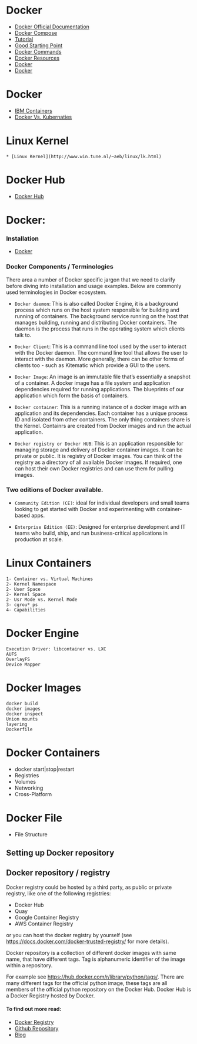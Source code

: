 # Docker
* [Docker Official Documentation](https://docs.docker.com/)
* [Docker Compose](https://docs.docker.com/compose/)
* [Tutorial](https://rominirani.com/docker-tutorial-series-a7e6ff90a023)
* [Good Starting Point](https://www.youtube.com/watch?v=wxxigbHwDGM&list=PL2We04F3Y_42mOz2jsBqB_TOGIgaB8KkL)
* [Docker Commands](https://www.edureka.co/blog/docker-commands/)
* [Docker Resources](https://www.janbasktraining.com/blog/what-is-docker/)
* [Docker](https://www.youtube.com/watch?v=zJ6WbK9zFpI)
* [Docker](https://www.youtube.com/watch?v=1xo-0gCVhTU)

# Docker
* [IBM Containers](https://www.youtube.com/watch?v=0qotVMX-J5s)
* [Docker Vs. Kubernaties](https://www.youtube.com/watch?v=2vMEQ5zs1ko)

# Linux Kernel
	* [Linux Kernel](http://www.win.tune.nl/~aeb/linux/lk.html)

# Docker Hub

* [Docker Hub](https://hub.docker.com/)

# Docker:

### Installation

* [Docker](https://computingforgeeks.com/install-docker-and-docker-compose-on-rhel-8-centos-8/)


### Docker Components / Terminologies

There area a number of Docker specific jargon that we need to clarify before diving into installation and usage examples. Below are commonly used terminologies in Docker ecosystem.

* `Docker daemon`: This is also called Docker Engine, it is a background process which runs on the host system responsible for building and running of containers. The background service running on the host that manages building, running and distributing Docker containers. The daemon is the process that runs in the operating system which clients talk to.

* `Docker Client`: This is a command line tool used by the user to interact with the Docker daemon. The command line tool that allows the user to interact with the daemon. More generally, there can be other forms of clients too - such as Kitematic which provide a GUI to the users.

* `Docker Image`: An image is an immutable file that’s essentially a snapshot of a container. A docker image has a file system and application dependencies required for running applications. The blueprints of our application which form the basis of containers.

* `Docker container`: This is a running instance of a docker image with an application and its dependencies. Each container has a unique process ID and isolated from other containers. The only thing containers share is the Kernel. Containrs are created from Docker images and run the actual application.

* `Docker registry or Docker HUB`: This is an application responsible for managing storage and delivery of Docker container images. It can be private or public.  It is registry of Docker images. You can think of the registry as a directory of all available Docker images. If required, one can host their own Docker registries and can use them for pulling images.


### Two editions of Docker available.

* `Community Edition (CE)`: ideal for individual developers and small teams looking to get started with Docker and experimenting with container-based apps.

* `Enterprise Edition (EE)`: Designed for enterprise development and IT teams who build, ship, and run business-critical applications in production at scale.


# Linux Containers
	1- Container vs. Virtual Machines
	2- Kernel Namespace
	2- User Space
	2- Kernel Space
	2- Usr Mode vs. Kernel Mode
	3- cgrou* ps
	4- Capabilities

# Docker Engine
	Execution Driver: libcontainer vs. LXC
	AUFS
	OverlayFS
	Device Mapper

# Docker Images
	docker build
	docker images
	docker inspect
	Union mounts
	layering
	Dockerfile

# Docker Containers
* docker start|stop|restart
* Registries
* Volumes
* Networking
* Cross-Platform

# Docker File
* File Structure

## Setting up Docker repository
## Docker repository / registry

Docker registry could be hosted by a third party, as public or private registry, like one of the following registries:

* Docker Hub
* Quay
* Google Container Registry
* AWS Container Registry

or you can host the docker registry by yourself (see https://docs.docker.com/docker-trusted-registry/ for more details).

Docker repository is a collection of different docker images with same name, that have different tags. Tag is alphanumeric identifier of the image within a repository.

For example see https://hub.docker.com/r/library/python/tags/. There are many different tags for the official python image, these tags are all members of the official python repository on the Docker Hub. Docker Hub is a Docker Registry hosted by Docker.

#### To find out more read:

* [Docker Registry](https://docs.docker.com/registry/)
* [Github Repository](https://github.com/docker/distribution)
* [Blog](https://nickjanetakis.com/blog/docker-tip-53-difference-between-a-registry-repository-and-image)
